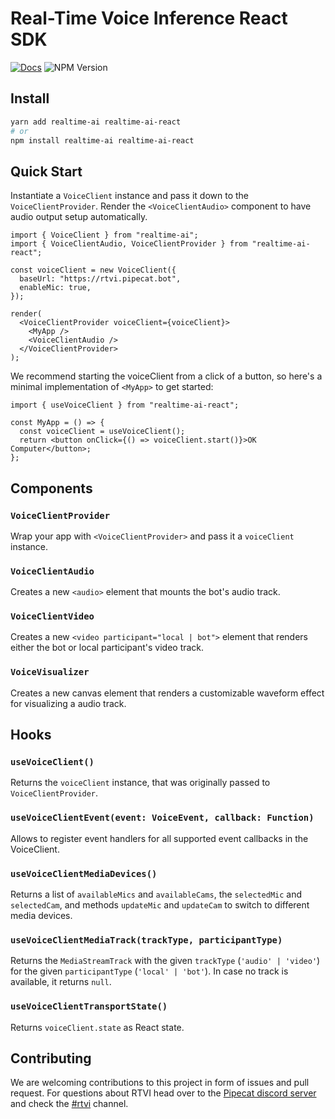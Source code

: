 # Real-Time Voice Inference React SDK

[![Docs](https://img.shields.io/badge/documentation-blue)](https://docs.rtvi.ai)
![NPM Version](https://img.shields.io/npm/v/realtime-ai-react)

## Install

```bash
yarn add realtime-ai realtime-ai-react
# or
npm install realtime-ai realtime-ai-react
```

## Quick Start

Instantiate a `VoiceClient` instance and pass it down to the `VoiceClientProvider`. Render the `<VoiceClientAudio>` component to have audio output setup automatically.

```tsx
import { VoiceClient } from "realtime-ai";
import { VoiceClientAudio, VoiceClientProvider } from "realtime-ai-react";

const voiceClient = new VoiceClient({
  baseUrl: "https://rtvi.pipecat.bot",
  enableMic: true,
});

render(
  <VoiceClientProvider voiceClient={voiceClient}>
    <MyApp />
    <VoiceClientAudio />
  </VoiceClientProvider>
);
```

We recommend starting the voiceClient from a click of a button, so here's a minimal implementation of `<MyApp>` to get started:

```tsx
import { useVoiceClient } from "realtime-ai-react";

const MyApp = () => {
  const voiceClient = useVoiceClient();
  return <button onClick={() => voiceClient.start()}>OK Computer</button>;
};
```

## Components

### `VoiceClientProvider`

Wrap your app with `<VoiceClientProvider>` and pass it a `voiceClient` instance.

### `VoiceClientAudio`

Creates a new `<audio>` element that mounts the bot's audio track. 

### `VoiceClientVideo`

Creates a new `<video participant="local | bot">` element that renders either the bot or local participant's video track. 

### `VoiceVisualizer`

Creates a new canvas element that renders a customizable waveform effect for visualizing a audio track.
## Hooks

### `useVoiceClient()`

Returns the `voiceClient` instance, that was originally passed to `VoiceClientProvider`.

### `useVoiceClientEvent(event: VoiceEvent, callback: Function)`

Allows to register event handlers for all supported event callbacks in the VoiceClient.

### `useVoiceClientMediaDevices()`

Returns a list of `availableMics` and `availableCams`, the `selectedMic` and `selectedCam`, and methods `updateMic` and `updateCam` to switch to different media devices.

### `useVoiceClientMediaTrack(trackType, participantType)`

Returns the `MediaStreamTrack` with the given `trackType` (`'audio' | 'video'`) for the given `participantType` (`'local' | 'bot'`). In case no track is available, it returns `null`.

### `useVoiceClientTransportState()`

Returns `voiceClient.state` as React state.

## Contributing

We are welcoming contributions to this project in form of issues and pull request. For questions about RTVI head over to the [Pipecat discord server](https://discord.gg/pipecat) and check the [#rtvi](https://discord.com/channels/1239284677165056021/1265086477964935218) channel.
